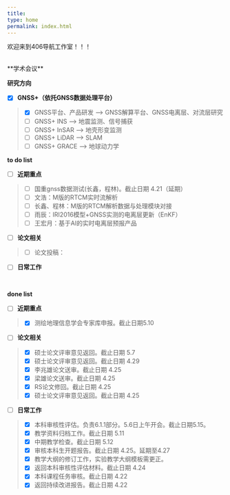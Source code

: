 ```yaml
---
title: 
type: home
permalink: index.html
---
```

欢迎来到406导航工作室！！！

</br>
**学术会议** 

**研究方向** 
- [x] **GNSS+（依托GNSS数据处理平台）**
>   - [x] GNSS平台、产品研发 --> GNSS解算平台、GNSS电离层、对流层研究
>   - [ ] GNSS+ INS --> 地震监测、信号捕获
>   - [ ] GNSS+ InSAR --> 地壳形变监测
>   - [ ] GNSS+ LiDAR --> SLAM
>   - [ ] GNSS+ GRACE --> 地球动力学


**to do list** 
- [ ] **近期重点**
>   - [ ] 国重gnss数据测试(长鑫，程林)。截止日期 4.21（延期）
>   - [ ] 文浩：M版的RTCM实时流解析
>   - [ ] 长鑫、程林：M版的RTCM解析数据与处理模块对接
>   - [ ] 雨辰：IRI2016模型+GNSS实测的电离层更新（EnKF）
>   - [ ] 王宏月：基于AI的实时电离层预报产品
- [ ] **论文相关**  
>   - [ ] 论文投稿：
- [ ] **日常工作**


</br>

**done list** 
- [ ] **近期重点**
>   - [x] 测绘地理信息学会专家库申报。截止日期5.10
- [ ] **论文相关**  
>   - [x] 硕士论文评审意见返回。截止日期 5.7
>   - [x] 硕士论文评审意见返回。截止日期 4.29
>   - [x] 李兆雄论文送审。截止日期 4.25 
>   - [x] 梁雄论文送审。截止日期 4.25
>   - [x] RS论文修回。截止日期 4.25
>   - [x] 硕士论文评审意见返回。截止日期 4.25
- [ ] **日常工作**
>   - [x] 本科审核性评估。负责6.1.1部分。5.6日上午开会。截止日期5.15。
>   - [x] 教学资料归档工作。截止日期 5.11
>   - [x] 中期教学检查。截止日期 5.12
>   - [x] 审核本科生开题报告。截止日期 4.25。延期至4.27
>   - [x] 教学大纲的修订工作，实验教学大纲模板需更正。
>   - [x] 返回本科审核性评估材料。截止日期 4.24
>   - [x] 本科课程任务审核。截止日期 4.22
>   - [x] 返回持续改进报告。截止日期 4.22